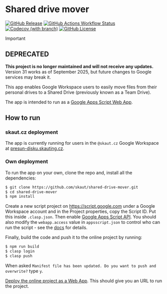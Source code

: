 # Shared drive mover

[![GitHub Release](https://img.shields.io/github/v/release/skaut/shared-drive-mover?logo=github)](https://github.com/skaut/shared-drive-mover/releases)
[![GitHub Actions Workflow Status](https://img.shields.io/github/actions/workflow/status/skaut/shared-drive-mover/CI.yml?branch=master&logo=github)](https://github.com/skaut/shared-drive-mover/actions)
[![Codecov (with branch)](https://img.shields.io/codecov/c/github/skaut/shared-drive-mover/master?logo=codecov)](https://app.codecov.io/gh/skaut/shared-drive-mover)
[![GitHub License](https://img.shields.io/github/license/skaut/shared-drive-mover)](https://github.com/skaut/shared-drive-mover/blob/master/LICENSE)

> [!IMPORTANT]
> ## DEPRECATED
> 
> **This project is no longer maintained and will not receive any updates.** Version 31 works as of September 2025, but future changes to Google services may break it.

This app enables Google Workspace users to easily move files from their personal drives to a Shared Drive (previously known as a Team Drive).

The app is intended to run as a [Google Apps Script Web App](https://developers.google.com/apps-script/guides/web).

## How to run

### skaut.cz deployment

The app is currently running for users in the `@skaut.cz` Google Workspace at [presun-disku.skauting.cz](https://presun-disku.skauting.cz).

### Own deployment

To run the app on your own, clone the repo and, install all the dependencies:

```sh
$ git clone https://github.com/skaut/shared-drive-mover.git
$ cd shared-drive-mover 
$ npm install
```

Create a new script project on https://script.google.com under a Google Workspace account and in the Project properties, copy the Script ID. Put this inside `.clasp.json`. Then enable [Google Apps Script API](https://script.google.com/home/usersettings). You should also modify the `webapp.access` value in `appsscript.json` to control who can run the script - see the [docs](https://developers.google.com/apps-script/manifest/web-app-api-executable#webapp) for details.

Finally, build the code and push it to the online project by running:

```sh
$ npm run build
$ clasp login
$ clasp push
```

When asked `Manifest file has been updated. Do you want to push and overwrite?` type `y`.

[Deploy the online project as a Web App](https://developers.google.com/apps-script/guides/web#deploying_a_script_as_a_web_app). This should give you an URL to run the project.
